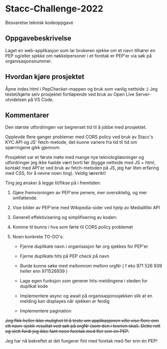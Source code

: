 # Stacc-Challenge-2022

Besvarelse teknisk kodeoppgave

## Oppgavebeskrivelse

Laget en web-applikasjon som lar brukeren sjekke om et navn tilhører en PEP og/eller sjekke om nøkkelpersoner i et foretak er PEP'er via søk på organisasjonsnummer.

## Hvordan kjøre prosjektet

Åpne index.html i PepChecker-mappen og bruk som vanlig nettside :)
Jeg testet/kjørte selv prosjektet fortløpende ved bruk av Open Live Server-utvidelsen på VS Code.

## Kommentarer

Den største utfordringen var begrenset tid til å jobbe med prosjektet.

Opplevde flere ganger problemer med CORS policy ved bruk av Stacc's KYC API og JS' fetch-metode, det kunne variere fra tid til tid om spørringene gikk gjennom.

Prosjektet var et første møte med mange nye teknologiløsninger og utfordringer jeg ikke hadde vært borti før (bygge nettside med JS + html, kontakt med API'er ved bruk av fetch-metoden på JS, jeg har liten erfaring med CSS, for å nevne noen ting). Veldig lærerikt!

Ting jeg ønsker å legge til/fikse på i fremtiden:

1. Gjøre fremvisningen av PEP'ene penere, mer oversiktelig, og mer omfattende.

2. Vise bilder av PEP'ene med Wikipedia-sider ved hjelp av MediaWiki API

3. Generell effektivisering og simplifisering av koden:

4. Komme til bunns i hva som førte til CORS policy problemet

5. Noen konkrete TO-DO's:

   - Fjerne duplikate navn i organisasjon før org sjekkes for PEP'er

   - Fjerne duplikate hits på PEP check på navn

   - Burde kunne søke med mellomrom mellom orgNr ( f eks 971 526 939 heller enn 971526939 )

   - Lage egen funksjon som generer hits-meldingene i steden for duplikat kode

   - Implementere async og await på organisasjonssjekken slik at en melding kan displayes når sjekken er ferdig

   - Implementere pagination

~~Jeg fikk heller ikke mulighet til å teste om applikasjonen ville vise flere enn ett navn-sjekk-resultat ved søk på orgNr (som den i teorien skal).
Dette rett og slett fordi jeg ikke fant noen foretak med fler enn én PEP.~~

Jeg har nå bekreftet at det fungerer fint med foretak med fler enn én PEP!
